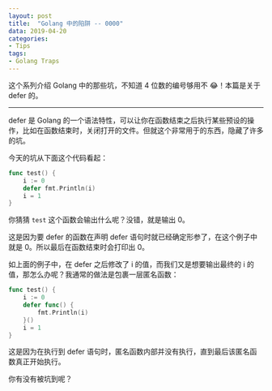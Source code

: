 ```yaml
---
layout: post
title:  "Golang 中的陷阱 -- 0000"
data: 2019-04-20
categories:
- Tips
tags:
- Golang Traps
---
```


这个系列介绍 Golang 中的那些坑，不知道 4 位数的编号够用不 😂！本篇是关于 defer 的。

---

defer 是 Golang 的一个语法特性，可以让你在函数结束之后执行某些预设的操作，比如在函数结束时，关闭打开的文件。但就这个非常用于的东西，隐藏了许多的坑。

今天的坑从下面这个代码看起：

``` go
func test() {
    i := 0
    defer fmt.Println(i)
    i = 1
}
```

你猜猜 `test` 这个函数会输出什么呢？没错，就是输出 0。

这是因为要 defer 的函数在声明 defer 语句时就已经确定形参了，在这个例子中就是 0。所以最后在函数结束时会打印出 0。

如上面的例子中，在 defer 之后修改了 i 的值，而我们又是想要输出最终的 i 的值，那怎么办呢？我通常的做法是包裹一层匿名函数：

``` go
func test() {
    i := 0
    defer func() {
        fmt.Println(i)
    }()
    i = 1
}
```

这是因为在执行到 defer 语句时，匿名函数内部并没有执行，直到最后该匿名函数真正开始执行。

你有没有被坑到呢？